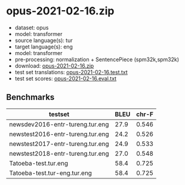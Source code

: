 # opus-2021-02-16.zip

* dataset: opus
* model: transformer
* source language(s): tur
* target language(s): eng
* model: transformer
* pre-processing: normalization + SentencePiece (spm32k,spm32k)
* download: [opus-2021-02-16.zip](https://object.pouta.csc.fi/Tatoeba-MT-models/tur-eng/opus-2021-02-16.zip)
* test set translations: [opus-2021-02-16.test.txt](https://object.pouta.csc.fi/Tatoeba-MT-models/tur-eng/opus-2021-02-16.test.txt)
* test set scores: [opus-2021-02-16.eval.txt](https://object.pouta.csc.fi/Tatoeba-MT-models/tur-eng/opus-2021-02-16.eval.txt)

## Benchmarks

| testset               | BLEU  | chr-F |
|-----------------------|-------|-------|
| newsdev2016-entr-tureng.tur.eng 	| 27.9 	| 0.546 |
| newstest2016-entr-tureng.tur.eng 	| 24.2 	| 0.526 |
| newstest2017-entr-tureng.tur.eng 	| 24.9 	| 0.533 |
| newstest2018-entr-tureng.tur.eng 	| 27.0 	| 0.548 |
| Tatoeba-test.tur.eng 	| 58.4 	| 0.725 |
| Tatoeba-test.tur-eng.tur.eng 	| 58.4 	| 0.725 |

